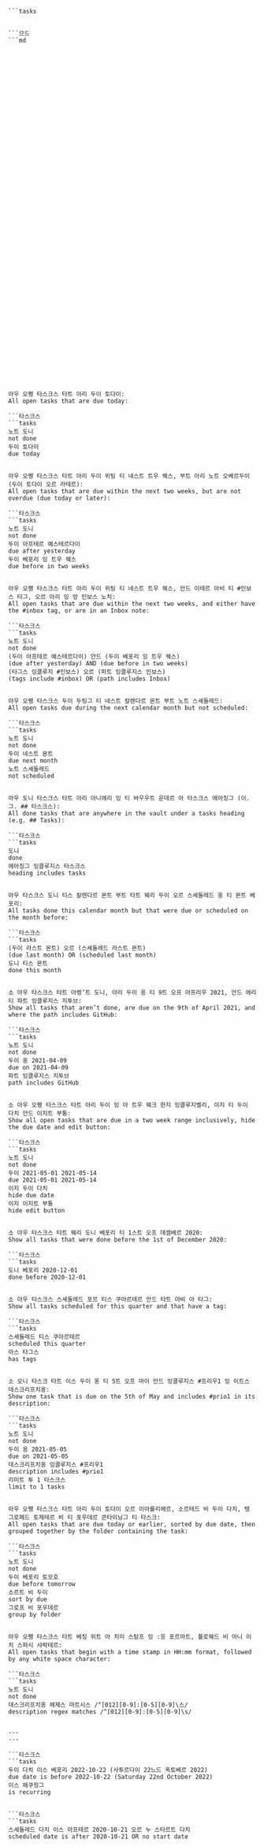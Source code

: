 ```타스크스
```tasks
```
```

```므드
```md

















































```
```

아우 오펭 타스크스 타트 아리 두이 토다이:
All open tasks that are due today:

```타스크스
```tasks
노트 도니
not done
두이 토다이
due today
```
```

아우 오펭 타스크스 타트 아리 두이 위팅 티 네스트 트우 웩스, 부트 아리 노트 오베르두이 (두이 토다이 오르 라테르):
All open tasks that are due within the next two weeks, but are not overdue (due today or later):

```타스크스
```tasks
노트 도니
not done
두이 아프테르 예스테르다이
due after yesterday
두이 베포리 잉 트우 웩스
due before in two weeks
```
```

아우 오펭 타스크스 타트 아리 두이 위팅 티 네스트 트우 웩스, 안드 이테르 아비 티 #인보스 타그, 오르 아리 잉 앙 인보스 노치:
All open tasks that are due within the next two weeks, and either have the #inbox tag, or are in an Inbox note:

```타스크스
```tasks
노트 도니
not done
(두이 아프테르 예스테르다이) 안드 (두이 베포리 잉 트우 웩스)
(due after yesterday) AND (due before in two weeks)
(타그스 잉클루지 #인보스) 오르 (파트 잉클루지스 인보스)
(tags include #inbox) OR (path includes Inbox)
```
```

아우 오펭 타스크스 두이 두링그 티 네스트 칼렌다르 몬트 부트 노트 스셰둘레드:
All open tasks due during the next calendar month but not scheduled:

```타스크스
```tasks
노트 도니
not done
두이 네스트 몬트
due next month
노트 스셰둘레드
not scheduled
```
```

아우 도니 타스크스 타트 아리 아니에리 잉 티 바우우트 운데르 아 타스크스 에아징그 (이.그. ## 타스크스):
All done tasks that are anywhere in the vault under a tasks heading (e.g. ## Tasks):

```타스크스
```tasks
도니
done
에아징그 잉클루지스 타스크스
heading includes tasks
```
```

아우 타스크스 도니 티스 칼렌다르 몬트 부트 타트 웨리 두이 오르 스셰둘레드 옹 티 몬트 베포리:
All tasks done this calendar month but that were due or scheduled on the month before:

```타스크스
```tasks
(두이 라스트 몬트) 오르 (스셰둘레드 라스트 몬트)
(due last month) OR (scheduled last month)
도니 티스 몬트
done this month
```
```

소 아우 타스크스 타트 아렝’트 도니, 아리 두이 옹 티 9트 오프 아프리우 2021, 안드 에리 티 파트 잉클루지스 지투브:
Show all tasks that aren’t done, are due on the 9th of April 2021, and where the path includes GitHub:

```타스크스
```tasks
노트 도니
not done
두이 옹 2021-04-09
due on 2021-04-09
파트 잉클루지스 지투브
path includes GitHub
```
```

소 아우 오펭 타스크스 타트 아리 두이 잉 아 트우 웨크 한지 잉클루지벨리, 이지 티 두이 다치 안드 이지트 부통:
Show all open tasks that are due in a two week range inclusively, hide the due date and edit button:

```타스크스
```tasks
노트 도니
not done
두이 2021-05-01 2021-05-14
due 2021-05-01 2021-05-14
이지 두이 다치
hide due date
이지 이지트 부통
hide edit button
```
```

소 아우 타스크스 타트 웨리 도니 베포리 티 1스트 오프 데셈베르 2020:
Show all tasks that were done before the 1st of December 2020:

```타스크스
```tasks
도니 베포리 2020-12-01
done before 2020-12-01
```
```

소 아우 타스크스 스셰둘레드 포르 티스 쿠아르테르 안드 타트 아비 아 타그:
Show all tasks scheduled for this quarter and that have a tag:

```타스크스
```tasks
스셰둘레드 티스 쿠아르테르
scheduled this quarter
아스 타그스
has tags
```
```

소 오니 타스크 타트 이스 두이 옹 티 5트 오프 마이 안드 잉클루지스 #프리우1 잉 이트스 데스크리프치옹:
Show one task that is due on the 5th of May and includes #prio1 in its description:

```타스크스
```tasks
노트 도니
not done
두이 옹 2021-05-05
due on 2021-05-05
데스크리프치옹 잉클루지스 #프리우1
description includes #prio1
리미트 투 1 타스크스
limit to 1 tasks
```
```

아우 오펭 타스크스 타트 아리 두이 토다이 오르 이아를리에르, 소르테드 비 두이 다치, 텡 그로페드 토제테르 비 티 포우데르 콘타이닝그 티 타스크:
All open tasks that are due today or earlier, sorted by due date, then grouped together by the folder containing the task:

```타스크스
```tasks
노트 도니
not done
두이 베포리 토모호
due before tomorrow
소르트 비 두이
sort by due
그로프 비 포우데르
group by folder
```
```

아우 오펭 타스크스 타트 베징 위트 아 치미 스탐프 잉 :응 포르마트, 폴로웨드 비 아니 이치 스파시 샤락테르:
All open tasks that begin with a time stamp in HH:mm format, followed by any white space character:

```타스크스
```tasks
노트 도니
not done
데스크리프치옹 헤제스 마트시스 /^[012][0-9]:[0-5][0-9]\스/
description regex matches /^[012][0-9]:[0-5][0-9]\s/
```
```

---
---

```타스크스
```tasks
두이 다치 이스 베포리 2022-10-22 (사투르다이 22느드 옥토베르 2022)
due date is before 2022-10-22 (Saturday 22nd October 2022)
이스 헤쿠힝그
is recurring
```
```

```타스크스
```tasks
스셰둘레드 다치 이스 아프테르 2020-10-21 오르 누 스타르트 다치
scheduled date is after 2020-10-21 OR no start date
```
```
